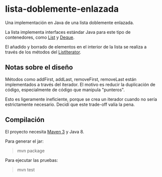 # lista-doblemente-enlazada

Una implementación en Java de una lista doblemente enlazada.

La lista implementa interfaces estándar Java para este tipo de contenedores,
como [List](https://docs.oracle.com/javase/8/docs/api/java/util/List.html) y
[Deque](https://docs.oracle.com/javase/8/docs/api/java/util/Deque.html). 

El añadido y borrado de elementos en el interior de la lista se realiza a través de los métodos del [ListIterator](https://docs.oracle.com/javase/8/docs/api/java/util/ListIterator.html).

## Notas sobre el diseño

Métodos como addFirst, addLast, removeFirst, removeLast están implementados a
través del iterador. El motivo es reducir la duplicación de código,
especialmente de código que manipula "punteros".

Esto es ligeramente ineficiente, porque se crea un iterador cuando no sería
estrictamente necesario. Decidí que este trade-off valía la pena.

## Compilación

El proyecto necesita [Maven 3](https://maven.apache.org/) y Java 8.

Para generar el jar:

> mvn package

Para ejecutar las pruebas:

> mvn test

